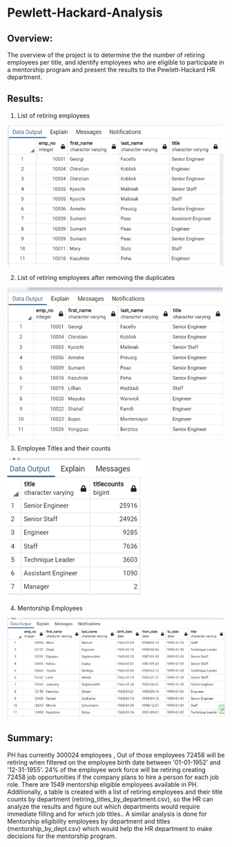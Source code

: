 # Pewlett-Hackard-Analysis
## Overview:

The overview of the project is to determine the the number of retiring employees per title, and identify employees who are eligible to participate in a mentorship program and present the results to the 
Pewlett-Hackard HR department.

## Results:

1) List of retiring employees

![](Images/Retiring_employees.png)

2) List of retiring employees after removing the duplicates

![](Images/Retiring_employees_unique.png)

3) Employee Titles and their counts

![](Images/Retiring_Titles_by_count.png)

4) Mentorship Employees

![](Images/Mentorship_eligible_employees.png)

## Summary:

PH has currently 300024 employees , Out of those employees 72458 will be retiring  when filtered on the employee birth date between '01-01-1952' and '12-31-1955'. 
24% of the employee work force will be retiring creating 72458 job opportunities if the company plans to hire a person for each job role.
There are 1549 mentorship eligible employees available in PH.
Additionally, a table is created with a list of  retiring employees and their title counts by department (retiring_titles_by_department.csv), so the HR can analyze the results and figure out which departments would require immediate filling and for which job titles.. A similar analysis is done for Mentorship eligibility employees by department and titles (mentorship_by_dept.csv) which would help the HR department to make decisions for the mentorship program.
